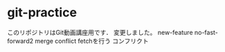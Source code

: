 # git-practice
このリポジトリはGit動画講座用です．
変更しました。
new-feature
no-fast-forward2
merge conflict
fetchを行う
コンフリクト